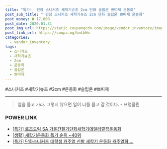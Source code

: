 ```yaml
--- 
title: "특가!  펀칭 스니커즈 새학기슈즈 2cm 단화 슬립온 쁘띠제 운동화" 
post_sub_title: " 펀칭 스니커즈 새학기슈즈 2cm 단화 슬립온 쁘띠제 운동화" 
post_money: ₩ 17,800 
post_date: 2020.01.31 
post_img_url: https://static.coupangcdn.com/image/vendor_inventory/images/2017/03/29/10/8/8f49df99-3e70-49d7-8f5f-29ea632d4bd5.jpg 
post_link_url: https://coupa.ng/bnLbHo 
categories: 
  - vendor_inventory 
tags: 
  - 스니커즈 
  - 새학기슈즈 
  - 2cm 
  - 운동화 
  - 슬립온 
  - 쁘띠제 
--- 
```

  #스니커즈 #새학기슈즈 #2cm #운동화 #슬립온 #쁘띠제 
<hr> 

> 일을 몰고 가라. 그렇지 않으면 일이 너를 몰고 갈 것이다. - 프랭클린 


### POWER LINK

* <a href="https://blog.naver.com/santokki14/221791548042" target="_blank">[특가] 로즈드림 SA 가을간절기단화새학기데일리깔끔운동화</a>
* <a href="https://blog.naver.com/sakai111/221791146723" target="_blank"> [생활] 새학기운동화 특가 순위 ~40위</a>
* <a href="https://blog.naver.com/an0733/221791707862" target="_blank">[특가] 단화스니커즈 대학생 캐주얼 신발 새학기 운동화 캐주얼화 ...</a>
